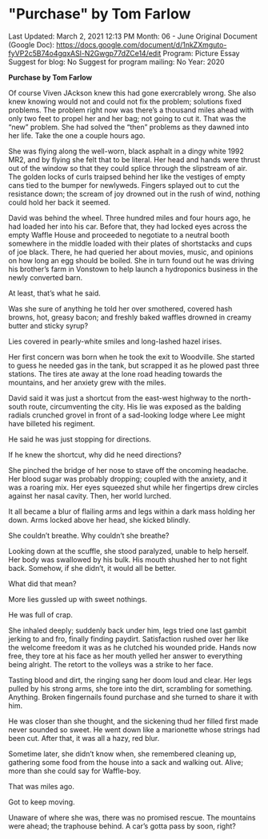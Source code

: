 # "Purchase" by Tom Farlow

Last Updated: March 2, 2021 12:13 PM
Month: 06 - June
Original Document (Google Doc): https://docs.google.com/document/d/1nkZXmguto-fyVP2c5B74o4gqxASl-N2Gwgp77dZCe14/edit
Program: Picture Essay
Suggest for blog: No
Suggest for program mailing: No
Year: 2020

**Purchase by Tom Farlow**

Of course Viven JAckson knew this had gone exercrablely wrong. She also knew knowing would not and could not fix the problem; solutions fixed problems. The problem right now was there’s a thousand miles ahead with only two feet to propel her and her bag; not going to cut it. That was the “new” problem. She had solved the “then” problems as they dawned into her life. Take the one a couple hours ago.

She was flying along the well-worn, black asphalt in a dingy white 1992 MR2, and by flying she felt that to be literal. Her head and hands were thrust out of the window so that they could splice through the slipstream of air. The golden locks of curls traipsed behind her like the vestiges of empty cans tied to the bumper for newlyweds. Fingers splayed out to cut the resistance down; the scream of joy drowned out in the rush of wind, nothing could hold her back it seemed.

David was behind the wheel. Three hundred miles and four hours ago, he had loaded her into his car. Before that, they had locked eyes across the empty Waffle House and proceeded to negotiate to a neutral booth somewhere in the middle loaded with their plates of shortstacks and cups of joe black. There, he had queried her about movies, music, and opinions on how long an egg should be boiled. She in turn found out he was driving his brother’s farm in Vonstown to help launch a hydroponics business in the newly converted barn.

At least, that’s what he said.

Was she sure of anything he told her over smothered, covered hash browns, hot, greasy bacon; and freshly baked waffles drowned in creamy butter and sticky syrup?

Lies covered in pearly-white smiles and long-lashed hazel irises.

Her first concern was born when he took the exit to Woodville. She started to guess he needed gas in the tank, but scrapped it as he plowed past three stations. The tires ate away at the lone road heading towards the mountains, and her anxiety grew with the miles.

David said it was just a shortcut from the east-west highway to the north-south route, circumventing the city. His lie was exposed as the balding radials crunched grovel in front of a sad-looking lodge where Lee might have billeted his regiment.

He said he was just stopping for directions.

If he knew the shortcut, why did he need directions?

She pinched the bridge of her nose to stave off the oncoming headache. Her blood sugar was probably dropping; coupled with the anxiety, and it was a roaring mix. Her eyes squeezed shut while her fingertips drew circles against her nasal cavity. Then, her world lurched.

It all became a blur of flailing arms and legs within a dark mass holding her down. Arms locked above her head, she kicked blindly.

She couldn’t breathe. Why couldn’t she breathe?

Looking down at the scuffle, she stood paralyzed, unable to help herself. Her body was swallowed by his bulk. His mouth shushed her to not fight back. Somehow, if she didn’t, it would all be better.

What did that mean?

More lies gussled up with sweet nothings.

He was full of crap.

She inhaled deeply; suddenly back under him, legs tried one last gambit jerking to and fro, finally finding paydirt. Satisfaction rushed over her like the welcome freedom it was as he clutched his wounded pride. Hands now free, they tore at his face as her mouth yelled her answer to everything being alright. The retort to the volleys was a strike to her face.

Tasting blood and dirt, the ringing sang her doom loud and clear. Her legs pulled by his strong arms, she tore into the dirt, scrambling for something. Anything. Broken fingernails found purchase and she turned to share it with him.

He was closer than she thought, and the sickening thud her filled first made never sounded so sweet. He went down like a marionette whose strings had been cut. After that, it was all a hazy, red blur.

Sometime later, she didn’t know when, she remembered cleaning up, gathering some food from the house into a sack and walking out. Alive; more than she could say for Waffle-boy.

That was miles ago.

Got to keep moving.

Unaware of where she was, there was no promised rescue. The mountains were ahead; the traphouse behind. A car’s gotta pass by soon, right?